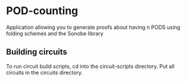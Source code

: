 # POD-counting

Application allowing you to generate proofs about having n PODS using folding schemes and the Sonobe library

## Building circuits

To run circuit build scripts, cd into the circuit-scripts directory. Put all circuits in the circuits directory.
